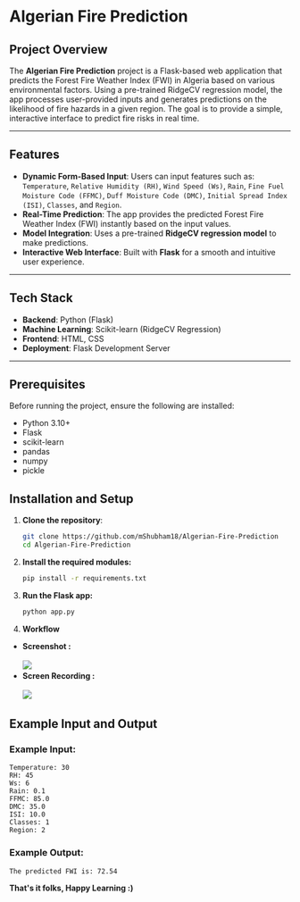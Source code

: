 # Algerian Fire Prediction

## Project Overview

The **Algerian Fire Prediction** project is a Flask-based web application that predicts the Forest Fire Weather Index (FWI) in Algeria based on various environmental factors. Using a pre-trained RidgeCV regression model, the app processes user-provided inputs and generates predictions on the likelihood of fire hazards in a given region. The goal is to provide a simple, interactive interface to predict fire risks in real time.

---

## Features

- **Dynamic Form-Based Input**: Users can input features such as: `Temperature`, `Relative Humidity (RH)`, `Wind Speed (Ws)`, `Rain`, `Fine Fuel Moisture Code (FFMC)`, `Duff Moisture Code (DMC)`, `Initial Spread Index (ISI)`, `Classes`, and `Region`.
- **Real-Time Prediction**: The app provides the predicted Forest Fire Weather Index (FWI) instantly based on the input values.
- **Model Integration**: Uses a pre-trained **RidgeCV regression model** to make predictions.
- **Interactive Web Interface**: Built with **Flask** for a smooth and intuitive user experience.

---

## Tech Stack

- **Backend**: Python (Flask)
- **Machine Learning**: Scikit-learn (RidgeCV Regression)
- **Frontend**: HTML, CSS
- **Deployment**: Flask Development Server

---

## Prerequisites

Before running the project, ensure the following are installed:

- Python 3.10+
- Flask
- scikit-learn
- pandas
- numpy
- pickle

## Installation and Setup

1. **Clone the repository**:
   ```bash
   git clone https://github.com/mShubham18/Algerian-Fire-Prediction
   cd Algerian-Fire-Prediction

2. **Install the required modules:**
    ```bash
    pip install -r requirements.txt

3. **Run the Flask app:**
    ```bash
    python app.py

4. **Workflow**
- **Screenshot :** <br /><br />
    <img src="Resources/main.png">
- **Screen Recording :** <br /><br />
    <img src="Resources/working.gif">

## Example Input and Output

### Example Input:

    Temperature: 30
    RH: 45
    Ws: 6
    Rain: 0.1
    FFMC: 85.0
    DMC: 35.0
    ISI: 10.0
    Classes: 1
    Region: 2

### Example Output:

    The predicted FWI is: 72.54


**That's it folks, Happy Learning :)**

